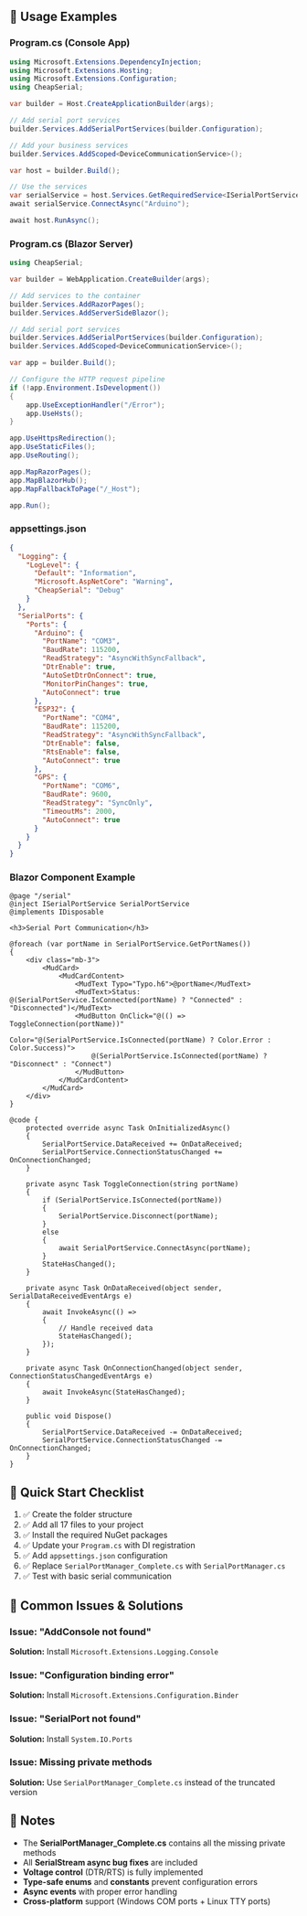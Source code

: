 ﻿
## 🔧 Usage Examples

### Program.cs (Console App)
```csharp
using Microsoft.Extensions.DependencyInjection;
using Microsoft.Extensions.Hosting;
using Microsoft.Extensions.Configuration;
using CheapSerial;

var builder = Host.CreateApplicationBuilder(args);

// Add serial port services
builder.Services.AddSerialPortServices(builder.Configuration);

// Add your business services
builder.Services.AddScoped<DeviceCommunicationService>();

var host = builder.Build();

// Use the services
var serialService = host.Services.GetRequiredService<ISerialPortService>();
await serialService.ConnectAsync("Arduino");

await host.RunAsync();
```

### Program.cs (Blazor Server)
```csharp
using CheapSerial;

var builder = WebApplication.CreateBuilder(args);

// Add services to the container
builder.Services.AddRazorPages();
builder.Services.AddServerSideBlazor();

// Add serial port services
builder.Services.AddSerialPortServices(builder.Configuration);
builder.Services.AddScoped<DeviceCommunicationService>();

var app = builder.Build();

// Configure the HTTP request pipeline
if (!app.Environment.IsDevelopment())
{
    app.UseExceptionHandler("/Error");
    app.UseHsts();
}

app.UseHttpsRedirection();
app.UseStaticFiles();
app.UseRouting();

app.MapRazorPages();
app.MapBlazorHub();
app.MapFallbackToPage("/_Host");

app.Run();
```

### appsettings.json
```json
{
  "Logging": {
    "LogLevel": {
      "Default": "Information",
      "Microsoft.AspNetCore": "Warning",
      "CheapSerial": "Debug"
    }
  },
  "SerialPorts": {
    "Ports": {
      "Arduino": {
        "PortName": "COM3",
        "BaudRate": 115200,
        "ReadStrategy": "AsyncWithSyncFallback",
        "DtrEnable": true,
        "AutoSetDtrOnConnect": true,
        "MonitorPinChanges": true,
        "AutoConnect": true
      },
      "ESP32": {
        "PortName": "COM4",
        "BaudRate": 115200,
        "ReadStrategy": "AsyncWithSyncFallback",
        "DtrEnable": false,
        "RtsEnable": false,
        "AutoConnect": true
      },
      "GPS": {
        "PortName": "COM6",
        "BaudRate": 9600,
        "ReadStrategy": "SyncOnly",
        "TimeoutMs": 2000,
        "AutoConnect": true
      }
    }
  }
}
```

### Blazor Component Example
```razor
@page "/serial"
@inject ISerialPortService SerialPortService
@implements IDisposable

<h3>Serial Port Communication</h3>

@foreach (var portName in SerialPortService.GetPortNames())
{
    <div class="mb-3">
        <MudCard>
            <MudCardContent>
                <MudText Typo="Typo.h6">@portName</MudText>
                <MudText>Status: @(SerialPortService.IsConnected(portName) ? "Connected" : "Disconnected")</MudText>
                <MudButton OnClick="@(() => ToggleConnection(portName))" 
                          Color="@(SerialPortService.IsConnected(portName) ? Color.Error : Color.Success)">
                    @(SerialPortService.IsConnected(portName) ? "Disconnect" : "Connect")
                </MudButton>
            </MudCardContent>
        </MudCard>
    </div>
}

@code {
    protected override async Task OnInitializedAsync()
    {
        SerialPortService.DataReceived += OnDataReceived;
        SerialPortService.ConnectionStatusChanged += OnConnectionChanged;
    }

    private async Task ToggleConnection(string portName)
    {
        if (SerialPortService.IsConnected(portName))
        {
            SerialPortService.Disconnect(portName);
        }
        else
        {
            await SerialPortService.ConnectAsync(portName);
        }
        StateHasChanged();
    }

    private async Task OnDataReceived(object sender, SerialDataReceivedEventArgs e)
    {
        await InvokeAsync(() =>
        {
            // Handle received data
            StateHasChanged();
        });
    }

    private async Task OnConnectionChanged(object sender, ConnectionStatusChangedEventArgs e)
    {
        await InvokeAsync(StateHasChanged);
    }

    public void Dispose()
    {
        SerialPortService.DataReceived -= OnDataReceived;
        SerialPortService.ConnectionStatusChanged -= OnConnectionChanged;
    }
}
```

## 🚀 Quick Start Checklist

1. ✅ Create the folder structure
2. ✅ Add all 17 files to your project
3. ✅ Install the required NuGet packages
4. ✅ Update your `Program.cs` with DI registration
5. ✅ Add `appsettings.json` configuration
6. ✅ Replace `SerialPortManager_Complete.cs` with `SerialPortManager.cs`
7. ✅ Test with basic serial communication

## 🐛 Common Issues & Solutions

### Issue: "AddConsole not found"
**Solution:** Install `Microsoft.Extensions.Logging.Console`

### Issue: "Configuration binding error"
**Solution:** Install `Microsoft.Extensions.Configuration.Binder`

### Issue: "SerialPort not found"
**Solution:** Install `System.IO.Ports`

### Issue: Missing private methods
**Solution:** Use `SerialPortManager_Complete.cs` instead of the truncated version

## 📝 Notes

- The **SerialPortManager_Complete.cs** contains all the missing private methods
- All **SerialStream async bug fixes** are included
- **Voltage control** (DTR/RTS) is fully implemented
- **Type-safe enums** and **constants** prevent configuration errors
- **Async events** with proper error handling
- **Cross-platform** support (Windows COM ports + Linux TTY ports)